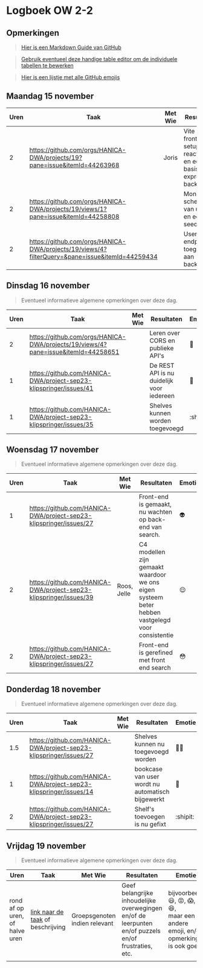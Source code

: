 # Logboek OW 2-2

## Opmerkingen

> [Hier is een Markdown Guide van GitHub](https://guides.github.com/features/mastering-markdown/)

> [Gebruik eventueel deze handige table editor om de individuele tabellen te bewerken](https://www.tablesgenerator.com/markdown_tables)

> [Hier is een lijstje met alle GitHub emojis](https://github.com/ikatyang/emoji-cheat-sheet/blob/master/README.md)

## Maandag 15 november

| Uren | Taak                                                                      | Met Wie | Resultaten                                                        | Emotie       | Link                                                             |   |
|------|---------------------------------------------------------------------------|---------|-------------------------------------------------------------------|--------------|------------------------------------------------------------------|---|
| 2  | https://github.com/orgs/HANICA-DWA/projects/19?pane=issue&itemId=44263968 | Joris   | Vite frontend setup met react router en een basis express backend | :sunglasses: | https://github.com/HANICA-DWA/project-sep23-klipspringer/pull/42 |   |
| 2  | https://github.com/orgs/HANICA-DWA/projects/19/views/1?pane=issue&itemId=44258808 |    | Mongoose schema van users en een seeder | :sleeping: | https://github.com/HANICA-DWA/project-sep23-klipspringer/pull/47 |   |
| 2  | https://github.com/orgs/HANICA-DWA/projects/19/views/4?filterQuery=&pane=issue&itemId=44259434 |    | User data endpoint toegevoegd aan backend | :sleeping: | https://github.com/HANICA-DWA/project-sep23-klipspringer/pull/51 |   |


## Dinsdag 16 november

> Eventueel informatieve algemene opmerkingen over deze dag.

| Uren | Taak                                                                              | Met Wie | Resultaten                                | Emotie            | Link                                                              |
|------|-----------------------------------------------------------------------------------|---------|-------------------------------------------|-------------------|-------------------------------------------------------------------|
| 2    | https://github.com/orgs/HANICA-DWA/projects/19/views/4?pane=issue&itemId=44258651 |         | Leren over CORS en publieke API's         | :cowboy_hat_face: | https://github.com/HANICA-DWA/project-sep23-klipspringer/pull/56  |
| 1    | https://github.com/HANICA-DWA/project-sep23-klipspringer/issues/41                |         | De REST API is nu duidelijk voor iedereen | :star_struck:     | https://github.com/HANICA-DWA/project-sep23-klipspringer/pull/57  |
| 1    | https://github.com/HANICA-DWA/project-sep23-klipspringer/issues/35                |         | Shelves kunnen worden toegevoegd          | :shipit:          | https://github.com/HANICA-DWA/project-sep23-klipspringer/pull/62/ |

## Woensdag 17 november

> Eventueel informatieve algemene opmerkingen over deze dag.

| Uren | Taak                                                               | Met Wie     | Resultaten                                                                                       | Emotie     | Link                                                                                                     |
|------|--------------------------------------------------------------------|-------------|--------------------------------------------------------------------------------------------------|------------|----------------------------------------------------------------------------------------------------------|
| 1    | https://github.com/HANICA-DWA/project-sep23-klipspringer/issues/27 |             | Front-end is gemaakt, nu wachten op back-end van search.                                         | :alien:    | nvt                                                                                                      |
| 2    | https://github.com/HANICA-DWA/project-sep23-klipspringer/issues/39 | Roos, Jelle | C4 modellen zijn gemaakt waardoor we ons eigen systeem beter hebben vastgelegd voor consistentie | :relieved: | https://github.com/HANICA-DWA/project-sep23-klipspringer/commit/3421ec12766bfb4e07fbaa4acd6159d762e773df |
| 2    | https://github.com/HANICA-DWA/project-sep23-klipspringer/issues/27 |             | Front-end is gerefined met front end search                                                      | :flushed:  | https://github.com/HANICA-DWA/project-sep23-klipspringer/pull/69                                         |

## Donderdag 18 november

> Eventueel informatieve algemene opmerkingen over deze dag.

| Uren | Taak                                                               | Met Wie | Resultaten                                        | Emotie           | Link                                                             |
|------|--------------------------------------------------------------------|---------|---------------------------------------------------|------------------|------------------------------------------------------------------|
| 1.5  | https://github.com/HANICA-DWA/project-sep23-klipspringer/issues/27 |         | Shelves kunnen nu toegevoegd worden               | :face_exhaling:  | https://github.com/HANICA-DWA/project-sep23-klipspringer/pull/72 |
| 1    | https://github.com/HANICA-DWA/project-sep23-klipspringer/issues/14 |         | bookcase van user wordt nu automatisch bijgewerkt | :exploding_head: | https://github.com/HANICA-DWA/project-sep23-klipspringer/pull/78 |
| 2    | https://github.com/HANICA-DWA/project-sep23-klipspringer/issues/27 |         | Shelf's toevoegen is nu gefixt                    | :shipit:         | https://github.com/HANICA-DWA/project-sep23-klipspringer/pull/72 |



## Vrijdag 19 november

> Eventueel informatieve algemene opmerkingen over deze dag.

| Uren | Taak  | Met Wie | Resultaten | Emotie | Link |
|---|---|---|---|---|---|
| rond af op uren, of halve uren | [link naar de taak](https://github.com/link-naar-de-taak) of beschrijving | Groepsgenoten indien relevant | Geef belangrijke inhoudelijke overwegingen en/of de leerpunten en/of puzzels en/of frustraties, etc.  |bijvoorbeeld <br />:smiley:, :rage:, :scream:, of :satisfied:, <br />maar een andere emoji, en/of opmerking is ook goed | [link naar de resultaten](https://github.com/link-naar-de-commit) |
| | | | | | |
